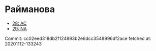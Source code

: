 # Райманова
- [28: AC](28.md)
- [29: NA](29.md)

Commit: cc02eed318db2f124893b2e6dcc3548996df2ace
 fetched at: 20201112-133243
